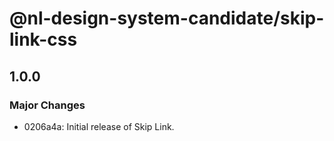 # @nl-design-system-candidate/skip-link-css

## 1.0.0

### Major Changes

- 0206a4a: Initial release of Skip Link.

